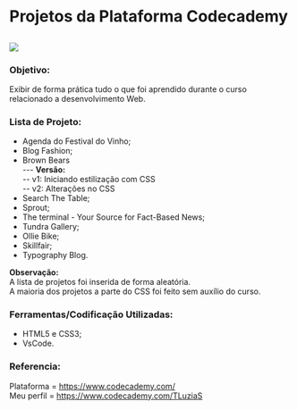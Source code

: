 # Projetos da Plataforma Codecademy
![](https://user-images.githubusercontent.com/48417347/60915574-84cc7f80-a262-11e9-90f5-1aaf021a3f51.png)
------------

### Objetivo:
Exibir de forma prática tudo o que foi aprendido durante o curso relacionado a desenvolvimento Web.

### Lista de Projeto:
- Agenda do Festival do Vinho;
- Blog Fashion;
- Brown Bears <br>
--- **Versão:**  <br>
-- v1: Iniciando estilização com CSS <br>
-- v2: Alterações no CSS
- Search The Table;
- Sprout;
- The terminal - Your Source for Fact-Based News;
- Tundra Gallery;
- Ollie Bike;
- Skillfair;
- Typography Blog.

**Observação:**<br>
A lista de projetos foi inserida de forma aleatória.<br>
A maioria dos projetos a parte do CSS foi feito sem auxílio do curso.

### Ferramentas/Codificação Utilizadas:
- HTML5 e CSS3;
- VsCode.

### Referencia:
Plataforma = https://www.codecademy.com/ <br>
Meu perfil = https://www.codecademy.com/TLuziaS